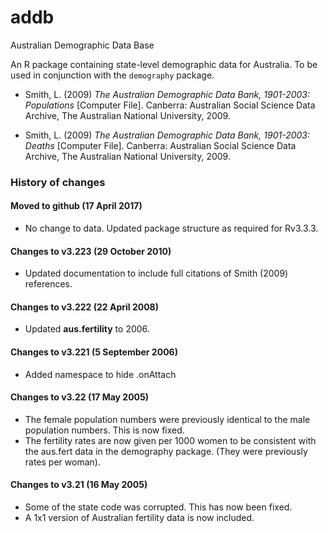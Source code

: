 # addb
Australian Demographic Data Base

An R package containing state-level demographic data for Australia.
To be used in conjunction with the `demography` package.
  
  * Smith, L. (2009) _The Australian Demographic Data Bank, 1901-2003: Populations_ [Computer File]. Canberra: Australian Social Science Data Archive, The Australian National University, 2009.

  
  * Smith, L. (2009) _The Australian Demographic Data Bank, 1901-2003: Deaths_ [Computer File]. Canberra: Australian Social Science Data Archive, The Australian National University, 2009.


### History of changes

#### Moved to github (17 April 2017)

 * No change to data. Updated package structure as required for Rv3.3.3. 

#### Changes to v3.223 (29 October 2010)

  * Updated documentation to include full citations of Smith (2009) references.

#### Changes to v3.222 (22 April 2008)
 
  * Updated **aus.fertility** to 2006.

#### Changes to v3.221 (5 September 2006)

  * Added namespace to hide .onAttach

#### Changes to v3.22 (17 May 2005)

  * The female population numbers were previously identical to the male population numbers. This is now fixed.
  * The fertility rates are now given per 1000 women to be consistent with the aus.fert data in the demography package. (They were previously rates per woman).

#### Changes to v3.21 (16 May 2005)
  
  * Some of the state code was corrupted. This has now been fixed.
  * A 1x1 version of Australian fertility data is now included.
